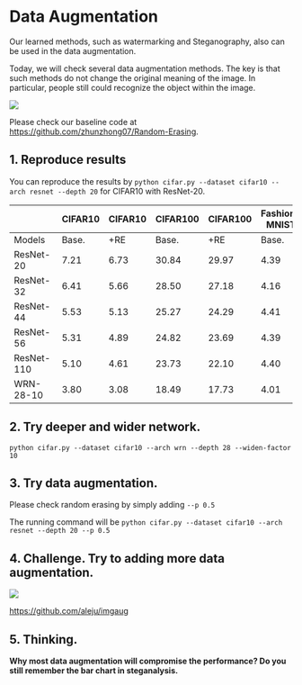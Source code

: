 # Data Augmentation 

Our learned methods, such as watermarking and Steganography, also can be used in the data augmentation.

Today, we will check several data augmentation methods. 
The key is that such methods do not change the original meaning of the image. 
In particular, people still could recognize the object within the image. 

![](https://github.com/zhunzhong07/Random-Erasing/raw/master/all_examples-page-001.jpg)

Please check our baseline code at https://github.com/zhunzhong07/Random-Erasing.

## 1. Reproduce results

You can reproduce the results by `python cifar.py --dataset cifar10 --arch resnet --depth 20` for CIFAR10 with ResNet-20.

| |  CIFAR10 | CIFAR10| CIFAR100 | CIFAR100| Fashion-MNIST | Fashion-MNIST|
| -----   | -----  | ----  | -----  | ----  | -----  | ----  |
|Models |  Base. | +RE | Base. | +RE | Base. | +RE |
|ResNet-20 |  7.21 | 6.73 | 30.84 | 29.97 | 4.39 | 4.02 |
|ResNet-32 |  6.41 | 5.66 | 28.50 | 27.18 | 4.16 | 3.80 |
|ResNet-44 |  5.53 | 5.13 | 25.27 | 24.29 | 4.41 | 4.01 |
|ResNet-56 |  5.31 | 4.89| 24.82 | 23.69 | 4.39 | 4.13 |
|ResNet-110 |  5.10 | 4.61 | 23.73 | 22.10 | 4.40 | 4.01 |
|WRN-28-10 |  3.80 | 3.08 | 18.49 | 17.73 | 4.01 | 3.65 |


## 2. Try deeper and wider network.

`python cifar.py --dataset cifar10 --arch wrn --depth 28 --widen-factor 10`

## 3. Try data augmentation.
Please check random erasing by simply adding `--p 0.5`

The running command will be `python cifar.py --dataset cifar10 --arch resnet --depth 20 --p 0.5`


## 4. Challenge. Try to adding more data augmentation.

![](https://raw.githubusercontent.com/aleju/imgaug-doc/master/readme_images/examples_grid.jpg?raw=true)

https://github.com/aleju/imgaug

## 5. Thinking.
**Why most data augmentation will compromise the performance? Do you still remember the bar chart in steganalysis.**

